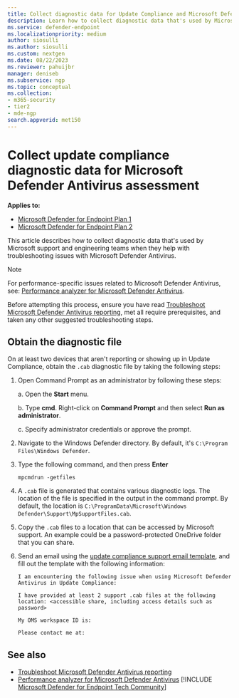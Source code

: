 ```yaml
---
title: Collect diagnostic data for Update Compliance and Microsoft Defender Antivirus
description: Learn how to collect diagnostic data that's used by Microsoft support and engineering teams when they help with troubleshooting issues with Microsoft Defender Antivirus.
ms.service: defender-endpoint
ms.localizationpriority: medium
author: siosulli
ms.author: siosulli
ms.custom: nextgen
ms.date: 08/22/2023
ms.reviewer: pahuijbr
manager: deniseb
ms.subservice: ngp
ms.topic: conceptual
ms.collection: 
- m365-security
- tier2
- mde-ngp
search.appverid: met150
---
```


# Collect update compliance diagnostic data for Microsoft Defender Antivirus assessment


**Applies to:**

- [Microsoft Defender for Endpoint Plan 1](microsoft-defender-endpoint.md)
- [Microsoft Defender for Endpoint Plan 2](microsoft-defender-endpoint.md)

This article describes how to collect diagnostic data that's used by Microsoft support and engineering teams when they help with troubleshooting issues with Microsoft Defender Antivirus.

> [!NOTE]
> For performance-specific issues related to Microsoft Defender Antivirus, see: [Performance analyzer for Microsoft Defender Antivirus](tune-performance-defender-antivirus.md).

Before attempting this process, ensure you have read [Troubleshoot Microsoft Defender Antivirus reporting](/mem/intune/protect/advanced-threat-protection-configure), met all require prerequisites, and taken any other suggested troubleshooting steps.

## Obtain the diagnostic file

On at least two devices that aren't reporting or showing up in Update Compliance, obtain the `.cab` diagnostic file by taking the following steps:

1. Open Command Prompt as an administrator by following these steps:

    a. Open the **Start** menu.

    b. Type **cmd**. Right-click on **Command Prompt** and then select **Run as administrator**.

    c. Specify administrator credentials or approve the prompt.

2. Navigate to the Windows Defender directory. By default, it's `C:\Program Files\Windows Defender`.

3. Type the following command, and then press **Enter**

    ```Dos
    mpcmdrun -getfiles
    ```

4. A `.cab` file is generated that contains various diagnostic logs. The location of the file is specified in the output in the command prompt. By default, the location is `C:\ProgramData\Microsoft\Windows Defender\Support\MpSupportFiles.cab`.

5. Copy the `.cab` files to a location that can be accessed by Microsoft support. An example could be a password-protected OneDrive folder that you can share.

6. Send an email using the <a href="mailto:ucsupport@microsoft.com?subject=MDAV assessment issue&body=I%20am%20encountering%20the%20following%20issue%20when%20using%20Windows%20Defender%20AV%20in%20Update%20Compliance%3a%20%0d%0aI%20have%20provided%20at%20least%202%20support%20.cab%20files%20at%20the%20following%20location%3a%20%3Caccessible%20share%2c%20including%20access%20details%20such%20as%20password%3E%0d%0aMy%20OMS%20workspace%20ID%20is%3a%20%0d%0aPlease%20contact%20me%20at%3a">update compliance support email template</a>, and fill out the template with the following information:

    ```text
    I am encountering the following issue when using Microsoft Defender Antivirus in Update Compliance:

    I have provided at least 2 support .cab files at the following location: <accessible share, including access details such as password>

    My OMS workspace ID is:

    Please contact me at:
    ```

## See also

- [Troubleshoot Microsoft Defender Antivirus reporting](/mem/intune/protect/advanced-threat-protection-configure)
- [Performance analyzer for Microsoft Defender Antivirus](tune-performance-defender-antivirus.md)
[!INCLUDE [Microsoft Defender for Endpoint Tech Community](../includes/defender-mde-techcommunity.md)]
